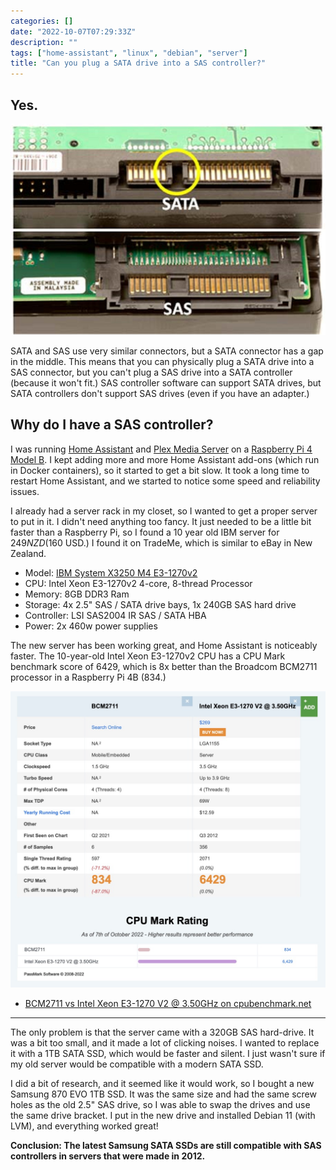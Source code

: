 ```yaml
---
categories: []
date: "2022-10-07T07:29:33Z"
description: ""
tags: ["home-assistant", "linux", "debian", "server"]
title: "Can you plug a SATA drive into a SAS controller?"
---
```


## Yes.

<img class="lightbox thumb" src="/images/posts/2022/10/sata-sas/sata-sas.jpg" alt="SATA and SAS connectors" />

SATA and SAS use very similar connectors, but a SATA connector has a gap in the middle. This means that you can physically plug a SATA drive into a SAS connector, but you can't plug a SAS drive into a SATA controller (because it won't fit.) SAS controller software can support SATA drives, but SATA controllers don't support SAS drives (even if you have an adapter.)

## Why do I have a SAS controller?

I was running [Home Assistant](https://www.home-assistant.io/) and [Plex Media Server](https://www.plex.tv/) on a [Raspberry Pi 4 Model B](https://www.raspberrypi.com/products/raspberry-pi-4-model-b/). I kept adding more and more Home Assistant add-ons (which run in Docker containers), so it started to get a bit slow. It took a long time to restart Home Assistant, and we started to notice some speed and reliability issues.

I already had a server rack in my closet, so I wanted to get a proper server to put in it. I didn't need anything too fancy. It just needed to be a little bit faster than a Raspberry Pi, so I found a 10 year old IBM server for $249 NZD ($160 USD.) I found it on TradeMe, which is similar to eBay in New Zealand.

- Model: [IBM System X3250 M4 E3-1270v2](https://www.ibm.com/support/pages/overview-ibm-system-x3250-m4-windows-server-2012-type-2583)
- CPU: Intel Xeon E3-1270v2 4-core, 8-thread Processor
- Memory: 8GB DDR3 Ram
- Storage: 4x 2.5" SAS / SATA drive bays, 1x 240GB SAS hard drive
- Controller: LSI SAS2004 IR SAS / SATA HBA
- Power: 2x 460w power supplies

The new server has been working great, and Home Assistant is noticeably faster. The 10-year-old Intel Xeon E3-1270v2 CPU has a CPU Mark benchmark score of 6429, which is 8x better than the Broadcom BCM2711 processor in a Raspberry Pi 4B (834.)

<img class="lightbox thumb" src="/images/posts/2022/10/sata-sas/bcm2711-vs-intel-xeon.jpg" alt="BCM2711 vs Intel Xeon E3-1270 V2" />

- [BCM2711 vs Intel Xeon E3-1270 V2 @ 3.50GHz on cpubenchmark.net](https://www.cpubenchmark.net/compare/BCM2711-vs-Intel-Xeon-E3-1270-V2/4297vs1192)

---

The only problem is that the server came with a 320GB SAS hard-drive. It was a bit too small, and it made a lot of clicking noises. I wanted to replace it with a 1TB SATA SSD, which would be faster and silent. I just wasn't sure if my old server would be compatible with a modern SATA SSD.

I did a bit of research, and it seemed like it would work, so I bought a new Samsung 870 EVO 1TB SSD. It was the same size and had the same screw holes as the old 2.5" SAS drive, so I was able to swap the drives and use the same drive bracket. I put in the new drive and installed Debian 11 (with LVM), and everything worked great!

**Conclusion: The latest Samsung SATA SSDs are still compatible with SAS controllers in servers that were made in 2012.**
